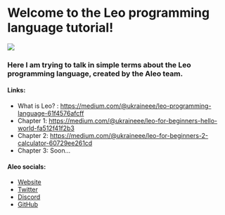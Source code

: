 # Welcome to the Leo programming language tutorial! 
![](https://repository-images.githubusercontent.com/246203444/d9a80b40-54f6-4618-8c5b-7c9f4128dda7)

### Here I am trying to talk in simple terms about the Leo programming language, created by the Aleo team. 

#### Links:    
- What is Leo? : https://medium.com/@ukraineee/leo-programming-language-61f4576afcff   
- Chapter 1: https://medium.com/@ukraineee/leo-for-beginners-hello-world-fa512f41f2b3    
- Chapter 2: https://medium.com/@ukraineee/leo-for-beginners-2-calculator-60729ee261cd      
- Chapter 3: Soon...

#### **Aleo socials**: 

- [Website](https://aleo.org/)    
- [Twitter](https://twitter.com/AleoHQ)    
- [Discord](https://discord.gg/aleo)    
- [GitHub](https://github.com/AleoHQ)